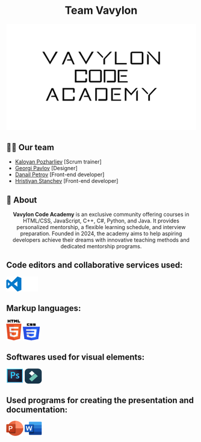 <h1 align="center"><b>Team Vavylon </b> </h1>
<p align="center">
  <img src="media/big logo.png" width="700px" alt="Big Logo">
</p>

## 🙋‍♂️ Our team

- [Kaloyan Pozharliev](https://github.com/KBPozharliev23) [Scrum trainer]
- [Georgi Pavlov](https://github.com/GZPavlov) [Designer]
- [Danail Petrov](https://github.com/danailpetrov1) [Front-end developer]
- [Hristiyan Stanchev](https://github.com/hrisipisi78) [Front-end developer]

 ## 📃 About
<p align="center">
<b>Vavylon Code Academy</b> is an exclusive community offering courses in HTML/CSS, JavaScript, C++, C#, Python, and Java. It provides personalized mentorship, a flexible learning schedule, and interview preparation. Founded in 2024, the academy aims to help aspiring developers achieve their dreams with innovative teaching methods and dedicated mentorship programs.
</p>

## Code editors and collaborative services used:

<img src="media_readme/visual_studio_code_logo.png" alt="vscode logo" width="40" height="40"/> 
<img src="media_readme/github_logo.png" alt="git logo" width="40" height="40"/> 

## Markup languages:

<img src="media_readme/html5_logo.png" alt="html5 logo" width="40" height="55"/> 
<img src="media_readme/css3_logo.png" alt="css3 logo" width="45" height="45"/> 

## Softwares used for visual elements:

<img src="media_readme/photoshop_logo.png" alt="photoshop logo" width="45" height="40"/> 
<img src="media_readme/filmora_logo.png" alt="filmora logo" width="45" height="40"/> 

## Used programs for creating the presentation and documentation:

<img src="media_readme/microsoft_powerpoint_logo.png" alt="microsoft_powerpoint logo" width="45" height="40"/> 
<img src="media_readme/microsoft_word_logo.png" alt="microsoft_word logo" width="45" height="40"/> 
